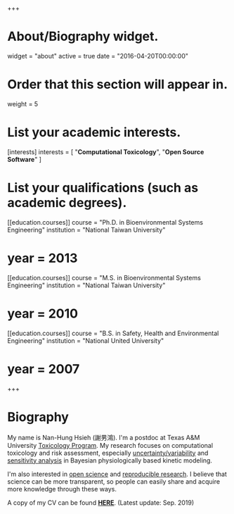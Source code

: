 +++
# About/Biography widget.
widget = "about"
active = true
date = "2016-04-20T00:00:00"

# Order that this section will appear in.
weight = 5

# List your academic interests.
[interests]
  interests = [
    "**Computational Toxicology**",
    "**Open Source Software**"
  ]
  
# List your qualifications (such as academic degrees).
[[education.courses]]
  course = "Ph.D. in Bioenvironmental Systems Engineering"
  institution = "National Taiwan University"
#  year = 2013

[[education.courses]]
  course = "M.S. in Bioenvironmental Systems Engineering"
  institution = "National Taiwan University"
#  year = 2010

[[education.courses]]
  course = "B.S. in Safety, Health and Environmental Engineering"
  institution = "National United University"
#  year = 2007
 
+++

# Biography

My name is Nan-Hung Hsieh (謝男鴻). I'm a postdoc at Texas A&M University [Toxicology Program](https://toxicology.tamu.edu/). My research focuses on computational toxicology and risk assessment, especially [uncertainty/variability](https://www.epa.gov/expobox/uncertainty-and-variability) and [sensitivity analysis](https://en.wikipedia.org/wiki/Sensitivity_analysis) in Bayesian physiologically based kinetic modeling.

I'm also interested in [open science](https://opensource.com/resources/open-science) and [reproducible research](https://en.wikipedia.org/wiki/Reproducibility). I believe that science can be more transparent, so people can easily share and acquire more knowledge through these ways. 

A copy of my CV can be found [**HERE**](/post/CV_(NHsieh).pdf). (Latest update: Sep. 2019) 
